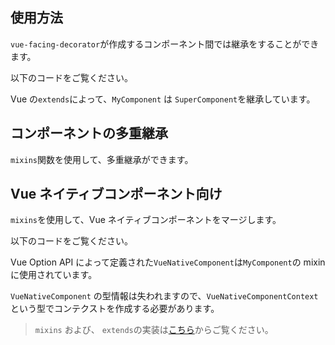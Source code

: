 ## 使用方法

`vue-facing-decorator`が作成するコンポーネント間では継承をすることができます。

以下のコードをご覧ください。

[](./code-example.ts ':include :type=code typescript')

Vue の`extends`によって、`MyComponent` は `SuperComponent`を継承しています。

## コンポーネントの多重継承

`mixins`関数を使用して、多重継承ができます。

[](./code-mixins-function.ts ':include :type=code typescript')

## Vue ネイティブコンポーネント向け

`mixins`を使用して、Vue ネイティブコンポーネントをマージします。

以下のコードをご覧ください。

[](./code-native.ts ':include :type=code typescript')

Vue Option API によって定義された`VueNativeComponent`は`MyComponent`の mixin に使用されています。

`VueNativeComponent` の型情報は失われますので、`VueNativeComponentContext`という型でコンテクストを作成する必要があります。

> `mixins` および、 `extends`の実装は[こちら](https://vuejs.org/api/options-composition.html#extends)からご覧ください。
